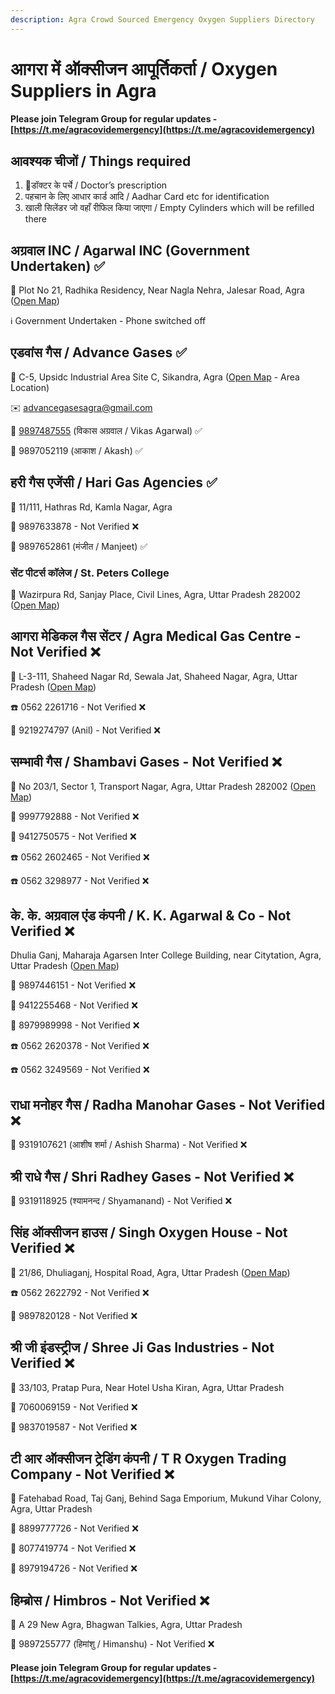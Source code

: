 ```yaml
---
description: Agra Crowd Sourced Emergency Oxygen Suppliers Directory
---
```


# आगरा में ऑक्सीजन आपूर्तिकर्ता / Oxygen Suppliers in Agra

#### Please join Telegram Group for regular updates - [https://t.me/agracovidemergency](https://t.me/agracovidemergency)

## आवश्यक चीजों / Things required

1. 📃डॉक्टर के पर्चे / Doctor’s prescription 
2. पहचान के लिए आधार कार्ड आदि / Aadhar Card etc for identification 
3. खाली सिलेंडर जो वहाँ रीफिल किया जाएगा / Empty Cylinders which will be refilled there

## अग्रवाल INC / Agarwal INC \(Government Undertaken\) ✅

📍 Plot No 21, Radhika Residency, Near Nagla Nehra, Jalesar Road, Agra \([Open Map](https://www.google.com/maps/place/Agra+-+Jalesar+Rd,+Nagla,+Agra,+Uttar+Pradesh/@27.2410783,78.0504848,17z/data=!3m1!4b1!4m5!3m4!1s0x397461f354319963:0x5ffc64dadf300bf7!8m2!3d27.2497365!4d78.054573)\)

ℹ Government Undertaken - Phone switched off

## एडवांस गैस / Advance Gases ✅

📍 C-5, Upsidc Industrial Area Site C, Sikandra, Agra \([Open Map](https://www.google.com/maps/place/Mohammadpur,+Uttar+Pradesh/@27.2037924,77.9092031,12.96z/data=!4m5!3m4!1s0x397387ff26f1a195:0x2830e5038de989e2!8m2!3d27.2145617!4d77.9249919) - Area Location\)

✉️ advancegasesagra@gmail.com

📱 [9897487555](tel:9897487555) \(विकास अग्रवाल / Vikas Agarwal\) ✅

📱 9897052119 \(आकाश / Akash\) ✅

## हरी गैस एजेंसी / Hari Gas Agencies ✅

📍 11/111, Hathras Rd, Kamla Nagar, Agra

📱 9897633878 - Not Verified ❌

📱 9897652861 \(मंजीत / Manjeet\) ✅

### सेंट पीटर्स कॉलेज / St. Peters College

📍 Wazirpura Rd, Sanjay Place, Civil Lines, Agra, Uttar Pradesh 282002 \([Open Map](https://goo.gl/maps/w2VnfJwYqpxa1Ry28)\)

## आगरा मेडिकल गैस सेंटर / Agra Medical Gas Centre - Not Verified ❌

📍 L-3-111, Shaheed Nagar Rd, Sewala Jat, Shaheed Nagar, Agra, Uttar Pradesh \([Open Map](https://www.google.co.in/maps/place/Agra+Medical+Gas+Centre/@27.1768054,77.9380337,12z/data=!3m1!4b1!4m10!1m3!11m2!2sA8P6Soqa8xzAFNfgIsA_dLwpDIRVJA!3e3!3m5!1s0x397477261ece80ad:0x5470797bad23f47b!8m2!3d27.1766701!4d78.0080745!15sCgEqkgEabWVkaWNhbF9lcXVpcG1lbnRfc3VwcGxpZXI)\)

☎️ 0562 2261716 - Not Verified ❌

📱 9219274797 \(Anil\) - Not Verified ❌

## सम्भावी गैस / Shambavi Gases - Not Verified ❌

📍 No 203/1, Sector 1, Transport Nagar, Agra, Uttar Pradesh 282002 \([Open Map](https://www.google.co.in/maps/place/Shambhavi+Trading+Co./@27.2084518,77.9805433,17z/data=!3m1!4b1!4m10!1m3!11m2!2sA8P6Soqa8xzAFNfgIsA_dLwpDIRVJA!3e3!3m5!1s0x3974777af8e213e9:0xc516eef6162f6557!8m2!3d27.208447!4d77.982732!15sCgEqkgELZ2FzX2NvbXBhbnk)\)

📱 9997792888 - Not Verified ❌

📱 9412750575 - Not Verified ❌

☎️ 0562 2602465 - Not Verified ❌

☎️ 0562 3298977 - Not Verified ❌

## के. के. अग्रवाल एंड कंपनी / K. K. Agarwal & Co - Not Verified ❌

Dhulia Ganj, Maharaja Agarsen Inter College Building, near Citytation, Agra, Uttar Pradesh \([Open Map](https://www.google.co.in/maps/place/K.+K.+Aagarwal+%26+Co/@27.1923318,78.0144483,17z/data=!3m1!4b1!4m10!1m3!11m2!2sA8P6Soqa8xzAFNfgIsA_dLwpDIRVJA!3e3!3m5!1s0x397477347cf0addb:0x65fa40f1c24d05fa!8m2!3d27.192327!4d78.016637!15sCgEqkgEUd2VsZGluZ19nYXNfc3VwcGxpZXI)\)

📱 9897446151 - Not Verified ❌

📱 9412255468 - Not Verified ❌

📱 8979989998 - Not Verified ❌

☎️ 0562 2620378 - Not Verified ❌

☎️ 0562 3249569 - Not Verified ❌

## राधा मनोहर गैस / Radha Manohar Gases - Not Verified ❌

📱 9319107621 \(आशीष शर्मा / Ashish Sharma\) - Not Verified ❌

## श्री राधे गैस / Shri Radhey Gases - Not Verified ❌

📱 9319118925 \(श्यामनन्द / Shyamanand\) - Not Verified ❌

## सिंह ऑक्सीजन हाउस / Singh Oxygen House - Not Verified ❌

📍 21/86, Dhuliaganj, Hospital Road, Agra, Uttar Pradesh \([Open Map](https://www.google.co.in/maps/place/Singh+Oxygen+House/@27.1921805,78.0145423,17z/data=!3m1!4b1!4m9!1m3!11m2!2sA8P6Soqa8xzAFNfgIsA_dLwpDIRVJA!3e3!3m4!1s0x39747731af2e98f3:0x299c20938b74a3af!8m2!3d27.1921563!4d78.0167179)\)

☎️ 0562 2622792 - Not Verified ❌

📱 9897820128 - Not Verified ❌

## श्री जी इंडस्ट्रीज / Shree Ji Gas Industries - Not Verified ❌

📍 33/103, Pratap Pura, Near Hotel Usha Kiran, Agra, Uttar Pradesh

📱 7060069159 - Not Verified ❌

📱 9837019587 - Not Verified ❌

## टी आर ऑक्सीजन ट्रेडिंग कंपनी / T R Oxygen Trading Company - Not Verified ❌

📍 Fatehabad Road, Taj Ganj, Behind Saga Emporium, Mukund Vihar Colony, Agra, Uttar Pradesh

📱 8899777726 - Not Verified ❌

📱 8077419774 - Not Verified ❌

📱 8979194726 - Not Verified ❌

## हिम्ब्रोस / Himbros - Not Verified ❌

📍 A 29 New Agra, Bhagwan Talkies, Agra, Uttar Pradesh

📱 9897255777 \(हिमांशु / Himanshu\) - Not Verified ❌

#### Please join Telegram Group for regular updates - [https://t.me/agracovidemergency](https://t.me/agracovidemergency)

